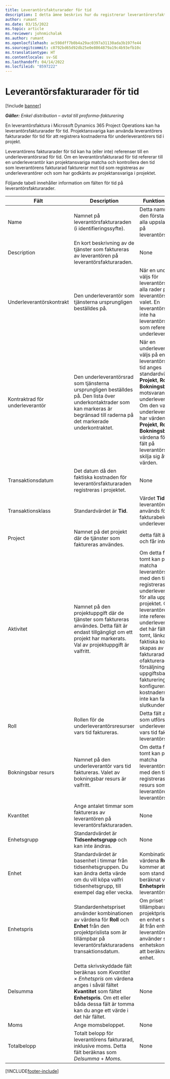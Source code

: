 ```yaml
---
title: Leverantörsfakturarader för tid
description: I detta ämne beskrivs hur du registrerar leverantörersfakturarader för tidskostnader som underleverantörer anger.
author: rumant
ms.date: 03/15/2022
ms.topic: article
ms.reviewer: johnmichalak
ms.author: rumant
ms.openlocfilehash: ac598dff7b0b4a29ac0397a31130ada3b197fe44
ms.sourcegitcommit: c0792bd65d92db25e0e8864879a19c4b93efb10c
ms.translationtype: HT
ms.contentlocale: sv-SE
ms.lasthandoff: 04/14/2022
ms.locfileid: "8597222"
---
```

# <a name="vendor-invoice-lines-for-time"></a>Leverantörsfakturarader för tid

[!include [banner](../../includes/dataverse-preview.md)]

_**Gäller:** Enkel distribution – avtal till proforma-fakturering_

En leverantörsfaktura i Microsoft Dynamics 365 Project Operations kan ha leverantörsfakturarader för tid. Projektansvariga kan använda leverantörers fakturarader för tid för att registrera kostnaderna för underleverantörers tid i projekt.

Leverantörens fakturarader för tid kan ha (eller inte) referenser till en underleverantörsrad för tid. Om en leverantörsfakturarad för tid refererar till en underleverantör kan projektansvariga matcha och kontrollera den tid som leverantörens fakturarad fakturerar mot tid som registreras av underleverantörer och som har godkänts av projektansvariga i projektet.

Följande tabell innehåller information om fälten för tid på leverantörsfakturarader.

| Fält | Description | Funktionellt påverkan |
| --- | --- | --- |
| Name | Namnet på leverantörsfakturaraden (i identifieringssyfte). | Detta namn visas som den första kolumnen i alla uppslag som baseras på leverantörsfakturarader. |
| Description | En kort beskrivning av de tjänster som faktureras av leverantören på leverantörsfakturaraden. | None |
| Underleverantörskontrakt | Den underleverantör som tjänsterna ursprungligen beställdes på. | När en underleverantör väljs för leverantörsfakturan ärver alla rader på leverantörsfakturan det valet. En leverantörsfaktura kan inte ha leverantörsfakturarader som refererar till olika underleverantörer. |
| Kontraktrad för underleverantör | Den underleverantörsrad som tjänsterna ursprungligen beställdes på. Den lista över underkontaktrader som kan markeras är begränsad till raderna på det markerade underkontraktet. | När en underleverantörsrad väljs på en leverantörsfakturarad för tid anges standardvärden för fälten **Projekt**, **Roll** och **Bokningsbar resurs** från motsvarande fält på underleverantörsraden. Om den valda underleverantörsraden har värden i fälten **Projekt**, **Roll** och **Bokningsbar** kan inte värdena för motsvarande fält på leverantörsfakturaraden skilja sig åt från dessa värden. |
| Transaktionsdatum | Det datum då den faktiska kostnaden för leverantörsfakturaraden registreras i projektet. | None |
| Transaktionsklass | Standardvärdet är **Tid**. | Värdet **Tid** anger att leverantörens fakturarad används för att registrera fakturabeloppet för underleverantörstid. |
| Project | Namnet på det projekt där de tjänster som faktureras användes. | detta fält är obligatoriskt och får inte lämnas tomt. |
| Aktivitet | Namnet på den projektuppgift där de tjänster som faktureras användes. Detta fält är endast tillgängligt om ett projekt har markerats. Val av projektuppgift är valfritt. | Om detta fält lämnas tomt kan projektledaren matcha leverantörsfakturaraden med den tid som registreras av underleverantörsresurser för alla uppgifter i projektet. Om leverantörens fakturarad inte refererar till en underleverantörsrad och det här fältet lämnas tomt, länkas inte den faktiska kostnaden som skapas av leverantörens fakturarad till några ofakturerade försäljningsvärden. Om uppgiftsbaserad fakturering har konfigurerats kanske kostnaderna i detta fall inte kan faktureras till slutkunden. |
| Roll | Rollen för de underleverantörsresurser vars tid faktureras. | Detta fält anger den roll som utförs av de underleverantörsresurser vars tid faktureras på leverantörsfakturan. |
| Bokningsbar resurs | Namnet på den underleverantör vars tid faktureras. Valet av bokningsbar resurs är valfritt. | Om detta fält lämnas tomt kan projektledaren matcha leverantörsfakturaraden med den tid som registreras av valfri resurs som tillhör leverantören på leverantörsfakturaraden. |
| Kvantitet | Ange antalet timmar som faktureras av leverantören på leverantörsfakturaraden. |None |
| Enhetsgrupp | Standardvärdet är **Tidsenhetsgrupp** och kan inte ändras. | None |
| Enhet | Standardvärdet är basenhet i timmar från tidsenhetsgruppen. Du kan ändra detta värde om du vill köpa valfri tidsenhetsgrupp, till exempel dag eller vecka. | Kombinationen av värdena **Roll** och **Enhet** kommer att användas som standard- eller beräknat värde för fältet **Enhetspris** på leverantörsfakturaraden. |
| Enhetspris | Standardenhetspriset använder kombinationen av värdena för **Roll** och **Enhet** från den projektprislista som är tillämpbar på leverantörsfakturaradens transaktionsdatum. | Om priset för den tillämpbara projektprislistan ställs in i en enhet som skiljer sig åt från enheten på leverantörens fakturarad, använder systemet enhetskonverteringen för att beräkna priset per enhet. |
| Delsumma | Detta skrivskyddade fält beräknas som *Kvantitet* &times; *Enhetspris* om värdena anges i såväl fältet **Kvantitet** som fältet **Enhetspris**. Om ett eller båda dessa fält är tomma kan du ange ett värde i det här fältet. | None |
| Moms | Ange momsbeloppet. | None |
| Totalbelopp | Totalt belopp för leverantörens fakturarad, inklusive moms. Detta fält beräknas som *Delsumma* + *Moms*. | None |

[!INCLUDE[footer-include](../../includes/footer-banner.md)]
